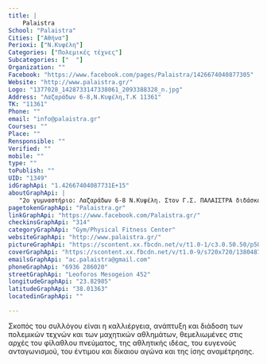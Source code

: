 ```yaml
---
title: |
    Palaistra
School: "Palaistra"
Cities: ["Αθήνα"]
Perioxi: ["Ν.Κυψέλη"]
Categories: ["Πολεμικές τέχνες"]
Subcategories: ["  "]
Organization: ""
Facebook: "https://www.facebook.com/pages/Palaistra/1426674040877305"
Website: "http://www.palaistra.gr/"
Logo: "1377028_1428733147338061_2093388328_n.jpg"
Address: "Λαζαράδων 6-8,Ν.Κυψέλη,T.K 11361"
TK: "11361"
Phone: ""
email: "info@palaistra.gr"
Courses: ""
Place: ""
Rensponsible: ""
Verified: ""
mobile: ""
type: ""
toPublish: ""
UID: "1349"
idGraphApi: "1.42667404087731E+15"
aboutGraphApi: | 
   "2ο γυμναστήριο: Λαζαράδων 6-8 Ν.Κυψέλη. Στον Γ.Σ. ΠΑΛΑΙΣΤΡΑ διδάσκονται τα μαχητικά αθλήματα: Muay Thai, Brazilian Jiu-Jitsu, Mixed Martial Arts"
pagetokenGraphApi: "Palaistra.gr"
linkGraphApi: "https://www.facebook.com/Palaistra.gr/"
checkinsGraphApi: "314"
categoryGraphApi: "Gym/Physical Fitness Center"
websiteGraphApi: "http://www.palaistra.gr/"
pictureGraphApi: "https://scontent.xx.fbcdn.net/v/t1.0-1/c3.0.50.50/p50x50/1377028_1428733147338061_2093388328_n.jpg?oh=be19061fccc2ae3ea785963f5588149c&amp;oe=5B462F58"
coverGraphApi: "https://scontent.xx.fbcdn.net/v/t1.0-9/s720x720/1380487_1427793347432041_576741730_n.jpg?oh=1e65cefbe475b2ffebf6ddf62ba8e9de&amp;oe=5B4E790E"
emailsGraphApi: "ac.palaistra@gmail.com"
phoneGraphApi: "6936 286020"
streetGraphApi: "Leoforos Mesogeion 452"
longitudeGraphApi: "23.82985"
latitudeGraphApi: "38.01363"
locatedinGraphApi: ""

---
```


Σκοπός του συλλόγου είναι η καλλιέργεια, ανάπτυξη και διάδοση των πολεμικών τεχνών και των μαχητικών αθλημάτων, θεμελιωμένες στις αρχές του φίλαθλου πνεύματος, της αθλητικής ιδέας, του ευγενούς ανταγωνισμού, του έντιμου και δίκαιου αγώνα και της ίσης αναμέτρησης.

